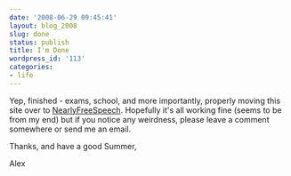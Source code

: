 ```yaml
---
date: '2008-06-29 09:45:41'
layout: blog_2008
slug: done
status: publish
title: I'm Done
wordpress_id: '113'
categories:
- life
---
```


Yep, finished - exams, school, and more importantly, properly moving this site
over to [NearlyFreeSpeech](https://www.nearlyfreespeech.net/). Hopefully it's
all working fine (seems to be from my end) but if you notice any weirdness,
please leave a comment somewhere or send me an email.

Thanks, and have a good Summer,

Alex
